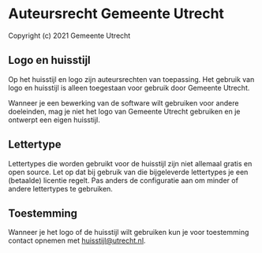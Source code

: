 <!-- @license CC0-1.0 -->

# Auteursrecht Gemeente Utrecht

Copyright (c) 2021 Gemeente Utrecht

## Logo en huisstijl

Op het huisstijl en logo zijn auteursrechten van toepassing. Het gebruik van logo en huisstijl is alleen toegestaan voor gebruik door Gemeente Utrecht.

Wanneer je een bewerking van de software wilt gebruiken voor andere doeleinden, mag je niet het logo van Gemeente Utrecht gebruiken en je ontwerpt een eigen huisstijl.

## Lettertype

Lettertypes die worden gebruikt voor de huisstijl zijn niet allemaal gratis en open source. Let op dat bij gebruik van die bijgeleverde lettertypes je een (betaalde) licentie regelt. Pas anders de configuratie aan om minder of andere lettertypes te gebruiken.

## Toestemming

Wanneer je het logo of de huisstijl wilt gebruiken kun je voor toestemming contact opnemen met [huisstijl@utrecht.nl](mailto:huisstijl@utrecht.nl).
